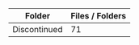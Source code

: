 | Folder       |   Files / Folders |
|--------------|-------------------|
| Discontinued |                71 |